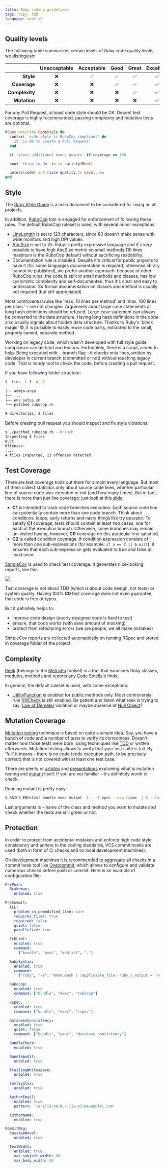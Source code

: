 ```yaml
---
title: Ruby coding guidelines
tags: ruby, tdd
language: english
---
```


## Quality levels

The following table summarizes certain levels of Ruby code quality levels, we distinguish:

|                | Unacceptable | Acceptable | Good | Great | Excellent |
|---------------:|:------------:|:----------:|:----:|:-----:|:---------:|
| **Style**      | ❌           | ✅         | ✅   | ✅    | ✅        |
| **Coverage**   | ❌           | ❌         | ✅   | ✅    | ✅        |
| **Complexity** | ❌           | ❌         | ❌   | ✅    | ✅        |
| **Mutation**   | ❌           | ❌         | ❌   | ❌    | ✅        |

For any Pull Request, at least code style should be OK. Decent test coverage is highly recommended, passing complexity and mutation tests are optional.

```ruby
RSpec.describe CodeStyle do
  context 'code style is RuboCop compliant' do
    it 'is OK to create a Pull Request'
  end

  it 'gives additional bonus points' if coverage == 100

  next 'thing to do' is.to satisfy(Reek)

  μυτατε(code).and raise quality.to Level.new
end
```

## Style

The [Ruby Style Guide](@gh(rubocop):ruby-style-guide) is a main document to be considered for using on all projects.

In addition, [RuboCop](@gh(bbatsov):rubocop) tool is engaged for enforcement of following these rules. The default RuboCop ruleset is used, with several minor exceptions:

- [LineLength](https://www.rubydoc.info/gems/rubocop/RuboCop/Cop/Layout/LineLength) is set to 120 characters, since 80 doesn't make sense with wide monitors and high DPI values.
- [AbcSize](http://wiki.c2.com/?AbcMetric) is set to 25. Ruby is pretty expressive language and it's very possible to have high AbcSize metric on small methods (10 lines maximum is the RuboCop default) without sacrificing readability.
- Documentation rule is disabled. Despite it's critical for public projects to have it (for some languages documentation is required, otherwise library cannot be published), we prefer another approach: because of other RuboCop rules, the code is split to small methods and classes, has low cyclomatic complexity and self-documented, thus it's clear and easy to understand. So formal documentation on classes and method is usually not required (but still appreciated).

Most controversial rules like 'max. 10 lines per method' and 'max. 100 lines per class' – are not changed. Arguments about large case statements or long hash definitions should be refused. Large case statement can always be converted to the data structure. Having long hash definitions in the code also usually signals about hidden data structure. Thanks to Ruby's 'block magic' ©, it is possible to easily reuse code parts, extracted to the small, properly named, separate method.

Working on legacy code, which wasn't developed with full style guide compliance can be hard and tedious. Fortunately, there is a script, aimed to help. Being executed with --branch flag – it checks only lines, written by developer in current branch (committed or not) without touching legacy code. That is handy tool to check the code, before creating a pull request.

If you have following folder structure:

```sh
$  tree -L 1 -A -C
.
├── admin-area
├── ...
├── env_setup.sh
└── patched_rubocop.rb

9 directories, 2 files
```

Before creating pull request you should inspect and fix style violations:

```sh
$ ./pacthed_rubocop.rb --branch
Inspecting 4 files
W.CC
Offenses:
....
4 files inspected, 11 offenses detected
```

## Test Coverage

There are test coverage tools out there for almost every language. But most of them collect statistics only about source code lines, whether particular line of source code was executed or not (and how many times). But in fact, there is more than just line coverage: just look at this [slide](http://www.slideshare.net/hiroppie/test-coverage).

- **C1** is intended to track code branches execution. Each source code line can potentially contain more than one code branch. Think about conditions, loops, early returns and nasty things like try operator. To satisfy **C1** coverage, tests should contain at least two cases, one for each of the execution branch. Otherwise, some branches may remain un-visited having, however, **C0** coverage on this particular line satisfied.
- **C2** is called condition coverage. If condition expression consists of more than one sub-expressions (for example: `if a == 2 || b.nil?`), it ensures that each sub-expression gets evaluated to true and false at least once.

[SimpleCov](@gh(colszowka):simplecov) is used to check test coverage. It generates nice-looking reports, like this:

<img src="/images/ruby-guidelines/coverage.png" class="center"/>

Test coverage is not about TDD (which is about code design, not tests) or system quality. Having 100% **C0** test coverage does not even guarantee, that code is free of typos.

But it definitely helps to:

- improve code design (poorly designed code is hard to test)
- ensure, that code works (with sane amount of mocking)
- protect from refactoring errors (we are people, we all make mistakes)

SimpleCov reports are collected automatically on running RSpec and stored in coverage folder of the project.

## Complexity

[Reek](@gh(troessner):reek) (belongs to the [MetricFu](@gh(metricfu):metric_fu) toolset) is a tool that examines Ruby classes, modules, methods and reports any [Code Smells](@gh(troessner):reek/blob/master/docs/Code-Smells.md) it finds.

In general, the default ruleset is used, with some exceptions:

- [UtilityFunction](@gh(troessner):reek/blob/2b9cc78fe51456e184370da698f6230c982efb02/docs/Utility-Function.md) is enabled for public methods only.
Most controversial rule [NillCheck](@gh(troessner):reek/blob/2b9cc78fe51456e184370da698f6230c982efb02/docs/Nil-Check.md) is still enabled. Be patient and listen what reek is trying to say: [Law of Demeter](@w:Law_of_Demeter) violation or maybe absence of [Null Object](@w:Null_Object_pattern)?

## Mutation Coverage

[Mutation testing](@w:Mutation_testing) technique is based on quite a simple idea. Say, you have a bunch of code and a number of tests to verify its correctness. Doesn't matter how those tests were born: using techniques like [TDD](@w:Test-driven_development) or written afterwards. Mutation testing allows to verify that your test suite is full. By 'full' it means – there is no code (code execution path, to be precisely correct) that is not covered with at least one test case.

There are plenty or [articles](@gh(mbj):mutant#blog-posts) and [presentations](@gh(mbj):mutant#presentations) explaining what is mutation testing and [mutant](@gh(mbj):mutant) itself. If you are not familiar – it's definitely worth to check.

Running mutant is pretty easy:

```sh
$ RAILS_ENV=test bundle exec mutant -I . -I spec --use rspec -j 1 --fail-fast "PaylocityParams#person"
```

Last arguments is – name of the class and method you want to mutate and check whether the tests are still green or not.

## Protection

In order to protect from accidental mistakes and enforce high code style consistency and adhere to the coding standards, VCS commit hooks are used (both in form of CI checks and on local development machines).

On development machines it is recommended to aggregate all checks in a commit hook tool like [Overcommit](@gh(sds):overcommit), which allows to configure and validate numerous checks before push or commit. Here is an example of configuration file:

```yml
PrePush:
  Brakeman:
    enabled: true

PreCommit:
  ALL:
    problem_on_unmodified_line: warn
    requires_files: true
    required: false
    quiet: false
    parallelize: true

  ErbLint:
    enabled: true
    command:
      ["bundle", "exec", "erblint", "."]

  RubySyntax:
    enabled: true
    command:
      ["ruby", "-e", "ARGV.each { |applicable_file| ruby_c_output = `ruby -W:no-experimental -c #{applicable_file}`; puts ruby_c_output unless $?.success? }"]

  RuboCop:
    enabled: true
    command: ["bundle", "exec", "rubocop"]

  RSpec:
    enabled: true
    command: ["bundle", "exec", "rspec"]

  DatabaseConsistency:
    enabled: true
    quiet: false
    command: ["bundle", "exec", "database_consistency"]

  BundleCheck:
    enabled: true

  BundleAudit:
    enabled: true

  TrailingWhitespace:
    enabled: true

  YamlSyntax:
    enabled: true

  AuthorEmail:
    enabled: true
    pattern: '[a-z][a-z0-9.\-][a-z]+@example\.com'

  AuthorName:
    enabled: true

CommitMsg:
  RussianNovel:
    enabled: true

  TextWidth:
    enabled: true
    max_subject_width: 80
    max_body_width: 80
```
